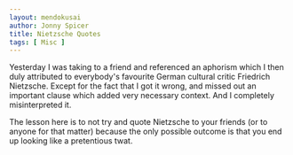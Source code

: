```yaml
---
layout: mendokusai
author: Jonny Spicer
title: Nietzsche Quotes
tags: [ Misc ]
---
```

Yesterday I was taking to a friend and referenced an aphorism which I then duly attributed to everybody's favourite German
cultural critic Friedrich Nietzsche. Except for the fact that I got it wrong, and missed out an important clause which
added very necessary context. And I completely misinterpreted it.

The lesson here is to not try and quote Nietzsche to your friends (or to anyone for that matter) because the only possible
outcome is that you end up looking like a pretentious twat.
